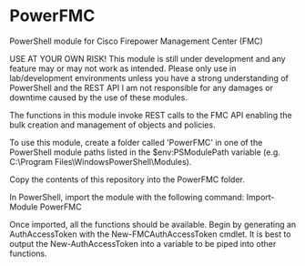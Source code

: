 # PowerFMC
PowerShell module for Cisco Firepower Management Center (FMC)

USE AT YOUR OWN RISK! 
This module is still under development and any feature may or may not work as intended.
Please only use in lab/development environments unless you have a strong understanding of PowerShell and the REST API
I am not responsible for any damages or downtime caused by the use of these modules.

The functions in this module invoke REST calls to the FMC API enabling the bulk creation and management of objects and policies.

To use this module, create a folder called 'PowerFMC' in one of the PowerShell module paths listed 
in the $env:PSModulePath variable (e.g. C:\Program Files\WindowsPowerShell\Modules).

Copy the contents of this repository into the PowerFMC folder.

In PowerShell, import the module with the following command:
Import-Module PowerFMC

Once imported, all the functions should be available. Begin by generating an AuthAccessToken with the New-FMCAuthAccessToken cmdlet.
It is best to output the New-AuthAccessToken into a variable to be piped into other functions.
